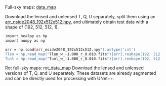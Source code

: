 Full-sky maps:
[data_map](https://drive.google.com/drive/folders/17Lk4D_RlJYxAOM3jQmiwM9oqjaHnBxiM?usp=sharing)

Download the lensed and unlensed T, Q, U separately, split them using an [arr_nside2048_192x512x512.npy](https://drive.google.com/file/d/1Q4QOPStMdreQ2Ic0JqNF2ZLRVPnnczMX/view?usp=sharing), and ultimately obtain test data with a shape of (192, 512, 512, 1).

```bash
import healpy as hp
import numpy as np

arr = np.load(arr_nside2048_192x512x512.npy").astype('int')
Tlen = hp.read_map("Tlen_w_-1.000_r_0.010.fits")[arr].reshape(192, 512, 512, 1)
Tunl = hp.read_map("Tunl_w_-1.000_r_0.010.fits")[arr].reshape(192, 512, 512, 1)

```


Rot full-sky maps:
[rot_data_map](https://drive.google.com/drive/folders/18XHVer4XZwZM2ptm7uxZFUC-Oi5kswBr?usp=sharing)
Download the lensed and unlensed versions of T, Q, and U separately. These datasets are already segmented and can be directly used for processing with UNet++.
